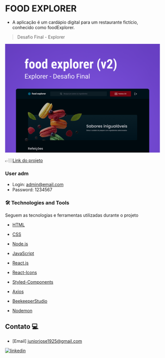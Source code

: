 # FOOD EXPLORER

- A aplicação  é um cardápio digital para um restaurante fictício, conhecido como foodExplorer.

> Desafio Final - Explorer 

![preview](./.github/Capa.png)

👉🏼[Link do projeto]()



### User adm
- Login: admin@email.com
- Password: 1234567


### 🛠 Technologies and Tools
Seguem as tecnologias e ferramentas utilizadas durante o projeto

- [HTML](https://developer.mozilla.org/pt-BR/docs/Web/HTML)

- [CSS](https://developer.mozilla.org/es/docs/Learn/Getting_started_with_the_web/CSS_basics)

- [Node.js](https://nodejs.org/en)

- [JavaScript](https://developer.mozilla.org/es/docs/Web/JavaScript)

- [React.js](https://pt-br.reactjs.org/)

- [React-Icons](https://react-icons.github.io/react-icons/)

- [Styled-Components](https://styled-components.com/)

- [Axios](https://axios-http.com/ptbr/docs/urlencoded)

- [BeekeeperStudio](https://www.beekeeperstudio.io/)


 - [Nodemon](https://www.npmjs.com/package/nodemon)



## Contato 💻

- [Email] juniorjose1925@gmail.com


[![linkedin](https://img.shields.io/badge/linkedin-0A66C2?style=for-the-badge&logo=linkedin&logoColor=white)](https://www.linkedin.com/in/jose-martinez-352032222/)